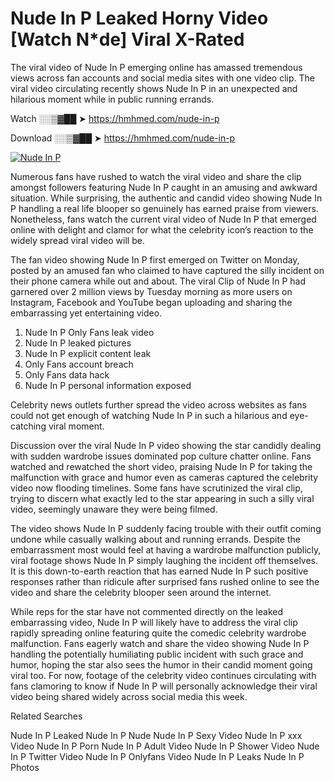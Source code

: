 ﻿# Nude In P Leaked Horny Video [Watch N*de] Viral X-Rated

The viral video of ﻿Nude In P emerging online has amassed tremendous views across fan accounts and social media sites with one video clip. The viral video circulating recently shows ﻿Nude In P in an unexpected and hilarious moment while in public running errands. 

Watch ░░▒▓██ ➤ https://hmhmed.com/nude-in-p

Download ░░▒▓██ ➤ https://hmhmed.com/nude-in-p

[![Nude In P](https://i.imgur.com/dJHk4Zq.gif)](https://hmhmed.com/nude-in-p)

Numerous fans have rushed to watch the viral video and share the clip amongst followers featuring ﻿Nude In P caught in an amusing and awkward situation. While surprising, the authentic and candid video showing ﻿Nude In P handling a real life blooper so genuinely has earned praise from viewers. Nonetheless, fans watch the current viral video of ﻿Nude In P that emerged online with delight and clamor for what the celebrity icon’s reaction to the widely spread viral video will be.

The fan video showing ﻿Nude In P first emerged on Twitter on Monday, posted by an amused fan who claimed to have captured the silly incident on their phone camera while out and about. The viral Clip of ﻿Nude In P had garnered over 2 million views by Tuesday morning as more users on Instagram, Facebook and YouTube began uploading and sharing the embarrassing yet entertaining video. 

1. ﻿Nude In P Only Fans leak video
2. ﻿Nude In P leaked pictures
3. ﻿Nude In P explicit content leak
4. Only Fans account breach
5. Only Fans data hack
6. ﻿Nude In P personal information exposed

Celebrity news outlets further spread the video across websites as fans could not get enough of watching ﻿Nude In P in such a hilarious and eye-catching viral moment. 

Discussion over the viral ﻿Nude In P video showing the star candidly dealing with sudden wardrobe issues dominated pop culture chatter online. Fans watched and rewatched the short video, praising ﻿Nude In P for taking the malfunction with grace and humor even as cameras captured the celebrity video now flooding timelines. Some fans have scrutinized the viral clip, trying to discern what exactly led to the star appearing in such a silly viral video, seemingly unaware they were being filmed.

The video shows ﻿Nude In P suddenly facing trouble with their outfit coming undone while casually walking about and running errands. Despite the embarrassment most would feel at having a wardrobe malfunction publicly, viral footage shows ﻿Nude In P simply laughing the incident off themselves. It is this down-to-earth reaction that has earned ﻿Nude In P such positive responses rather than ridicule after surprised fans rushed online to see the video and share the celebrity blooper seen around the internet.  

While reps for the star have not commented directly on the leaked embarrassing video, ﻿Nude In P will likely have to address the viral clip rapidly spreading online featuring quite the comedic celebrity wardrobe malfunction. Fans eagerly watch and share the video showing ﻿Nude In P handling the potentially humiliating public incident with such grace and humor, hoping the star also sees the humor in their candid moment going viral too. For now, footage of the celebrity video continues circulating with fans clamoring to know if ﻿Nude In P will personally acknowledge their viral video being shared widely across social media this week.

Related Searches

﻿Nude In P Leaked
﻿Nude In P Nude
﻿Nude In P Sexy Video
﻿Nude In P xxx Video
﻿Nude In P Porn
﻿Nude In P Adult Video
﻿Nude In P Shower Video
﻿Nude In P Twitter Video
﻿Nude In P Onlyfans Video
﻿Nude In P Leaks
﻿Nude In P Photos